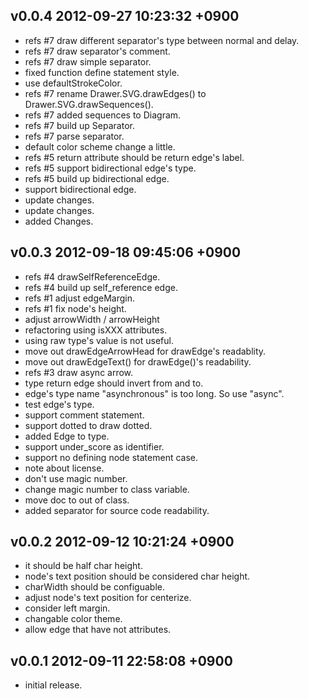 v0.0.4				2012-09-27 10:23:32 +0900
------------------------------------------------------------------------
 - refs #7 draw different separator's type between normal and delay.
 - refs #7 draw separator's comment.
 - refs #7 draw simple separator.
 - fixed function define statement style.
 - use defaultStrokeColor.
 - refs #7 rename Drawer.SVG.drawEdges() to Drawer.SVG.drawSequences().
 - refs #7 added sequences to Diagram.
 - refs #7 build up Separator.
 - refs #7 parse separator.
 - default color scheme change a little.
 - refs #5 return attribute should be return edge's label.
 - refs #5 support bidirectional edge's type.
 - refs #5 build up bidirectional edge.
 - support bidirectional edge.
 - update changes.
 - update changes.
 - added Changes.

v0.0.3				2012-09-18 09:45:06 +0900
------------------------------------------------------------------------
 - refs #4 drawSelfReferenceEdge.
 - refs #4 build up self_reference edge.
 - refs #1 adjust edgeMargin.
 - refs #1 fix node's height.
 - adjust arrowWidth / arrowHeight
 - refactoring using isXXX attributes.
 - using raw type's value is not useful.
 - move out drawEdgeArrowHead for drawEdge's readablity.
 - move out drawEdgeText() for drawEdge()'s readability.
 - refs #3 draw async arrow.
 - type return edge should invert from and to.
 - edge's type name "asynchronous" is too long. So use "async".
 - test edge's type.
 - support comment statement.
 - support dotted to draw dotted.
 - added Edge to type.
 - support under_score as identifier.
 - support no defining node statement case.
 - note about license.
 - don't use magic number.
 - change magic number to class variable.
 - move doc to out of class.
 - added separator for source code readability.

v0.0.2				2012-09-12 10:21:24 +0900
------------------------------------------------------------------------
 - it should be half char height.
 - node's text position should be considered char height.
 - charWidth should be configuable.
 - adjust node's text position for centerize.
 - consider left margin.
 - changable color theme.
 - allow edge that have not attributes.

v0.0.1				2012-09-11 22:58:08 +0900
------------------------------------------------------------------------
 - initial release.

